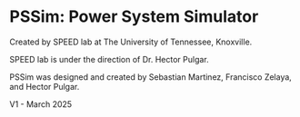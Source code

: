 # PSSim: Power System Simulator

Created by SPEED lab at The University of Tennessee, Knoxville.

SPEED lab is under the direction of Dr. Hector Pulgar. 

PSSim was designed and created by Sebastian Martinez, Francisco Zelaya, and Hector Pulgar. 

V1 - March 2025
